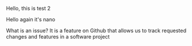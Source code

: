 

Hello, this is test 2

Hello again it's nano

What is an issue?
It is a feature on Github that allows us to track requested changes and features in a software project